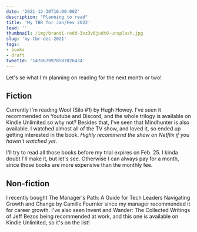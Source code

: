 ```yaml
---
date: '2021-12-30T16:00:00Z'
description: "Planning to read"
title: 'My TBR for Jan/Fev 2022'
lead: ''
thumbnail: /img/brandi-redd-3vz3v6judt0-unsplash.jpg
slug: 'my-tbr-dec-2021'
tags:
- books
- draft
tweetId: '1476679978507026434'
---
```


Let's se what I'm planning on reading for the next month or two!

## Fiction

Currently I'm reading Wool (Silo #1) by Hugh Howey. I've seen it recommended on Youtube and Discord, and the whole trilogy is available on Kindle Unlimited so why not? Besides that, I've seen that Mindhunter is also available. I watched almost all of the TV show, and loved it, so ended up getting interested in the book. _Highly recommend the show on Netflix if you haven't watched yet._

I'll try to read all those books before my trial expires on Feb. 25. I kinda doubt I'll make it, but let's see. Otherwise I can always pay for a month, since those books are more expensive than the monthly fee.


## Non-fiction

I recently bought The Manager's Path: A Guide for Tech Leaders Navigating Growth and Change by Camille Fournier since my manager recommended it for career growth. I've also seen Invent and Wander: The Collected Writings of Jeff Bezos being recommended at work, and this one is available on Kindle Unlimited, so it's on the list!

